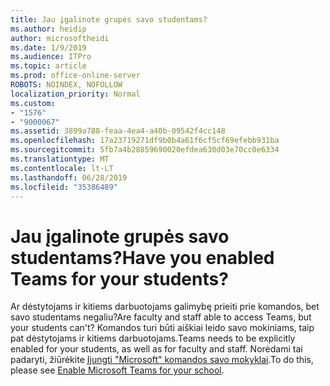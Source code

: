 ```yaml
---
title: Jau įgalinote grupės savo studentams?
ms.author: heidip
author: microsoftheidi
ms.date: 1/9/2019
ms.audience: ITPro
ms.topic: article
ms.prod: office-online-server
ROBOTS: NOINDEX, NOFOLLOW
localization_priority: Normal
ms.custom:
- "1576"
- "9000067"
ms.assetid: 3899a788-feaa-4ea4-a40b-09542f4cc148
ms.openlocfilehash: 17a23719271df9b0b4a61f6cf5cf69efebb931ba
ms.sourcegitcommit: 5fb7a4b28859690020efdea630d03e70cc0e6334
ms.translationtype: MT
ms.contentlocale: lt-LT
ms.lasthandoff: 06/28/2019
ms.locfileid: "35386489"
---
```

# <a name="have-you-enabled-teams-for-your-students"></a><span data-ttu-id="365cf-102">Jau įgalinote grupės savo studentams?</span><span class="sxs-lookup"><span data-stu-id="365cf-102">Have you enabled Teams for your students?</span></span>

<span data-ttu-id="365cf-103">Ar dėstytojams ir kitiems darbuotojams galimybę prieiti prie komandos, bet savo studentams negaliu?</span><span class="sxs-lookup"><span data-stu-id="365cf-103">Are faculty and staff able to access Teams, but your students can't?</span></span> <span data-ttu-id="365cf-104">Komandos turi būti aiškiai leido savo mokiniams, taip pat dėstytojams ir kitiems darbuotojams.</span><span class="sxs-lookup"><span data-stu-id="365cf-104">Teams needs to be explicitly enabled for your students, as well as for faculty and staff.</span></span> <span data-ttu-id="365cf-105">Norėdami tai padaryti, žiūrėkite [Įjungti "Microsoft" komandos savo mokyklai](https://docs.microsoft.com/education/get-started/enable-microsoft-teams).</span><span class="sxs-lookup"><span data-stu-id="365cf-105">To do this, please see [Enable Microsoft Teams for your school](https://docs.microsoft.com/education/get-started/enable-microsoft-teams).</span></span>
  